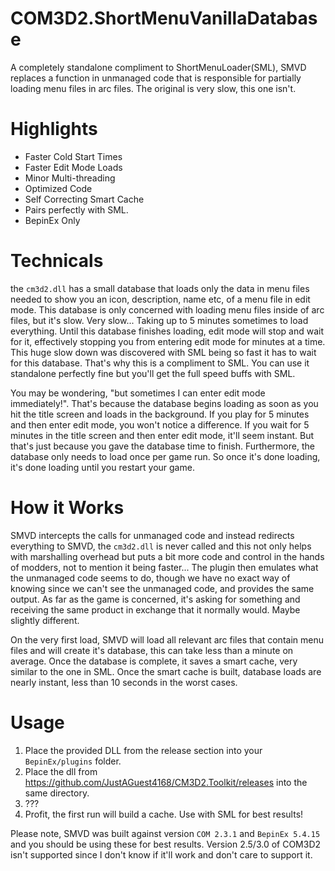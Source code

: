 # COM3D2.ShortMenuVanillaDatabase
A completely standalone compliment to ShortMenuLoader(SML), SMVD replaces a function in unmanaged code that is responsible for partially loading menu files in arc files. The original is very slow, this one isn't.

# Highlights #

- Faster Cold Start Times
- Faster Edit Mode Loads
- Minor Multi-threading
- Optimized Code
- Self Correcting Smart Cache
- Pairs perfectly with SML.
- BepinEx Only

# Technicals #

the `cm3d2.dll` has a small database that loads only the data in menu files needed to show you an icon, description, name etc, of a menu file in edit mode. This database is only concerned with loading menu files inside of arc files, but it's slow. Very slow... Taking up to 5 minutes sometimes to load everything. Until this database finishes loading, edit mode will stop and wait for it, effectively stopping you from entering edit mode for minutes at a time. This huge slow down was discovered with SML being so fast it has to wait for this database. That's why this is a compliment to SML. You can use it standalone perfectly fine but you'll get the full speed buffs with SML.

You may be wondering, "but sometimes I can enter edit mode immediately!". That's because the database begins loading as soon as you hit the title screen and loads in the background. If you play for 5 minutes and then enter edit mode, you won't notice a difference. If you wait for 5 minutes in the title screen and then enter edit mode, it'll seem instant. But that's just because you gave the database time to finish. Furthermore, the database only needs to load once per game run. So once it's done loading, it's done loading until you restart your game.

# How it Works #

SMVD intercepts the calls for unmanaged code and instead redirects everything to SMVD, the `cm3d2.dll` is never called and this not only helps with marshalling overhead but puts a bit more code and control in the hands of modders, not to mention it being faster... The plugin then emulates what the unmanaged code seems to do, though we have no exact way of knowing since we can't see the unmanaged code, and provides the same output. As far as the game is concerned, it's asking for something and receiving the same product in exchange that it normally would. Maybe slightly different.

On the very first load, SMVD will load all relevant arc files that contain menu files and will create it's database, this can take less than a minute on average. Once the database is complete, it saves a smart cache, very similar to the one in SML. Once the smart cache is built, database loads are nearly instant, less than 10 seconds in the worst cases.

# Usage #

1. Place the provided DLL from the release section into your `BepinEx/plugins` folder.
2. Place the dll from https://github.com/JustAGuest4168/CM3D2.Toolkit/releases into the same directory.
3. ???
4. Profit, the first run will build a cache. Use with SML for best results!

Please note, SMVD was built against version `COM 2.3.1` and `BepinEx 5.4.15` and you should be using these for best results. Version 2.5/3.0 of COM3D2 isn't supported since I don't know if it'll work and don't care to support it.
